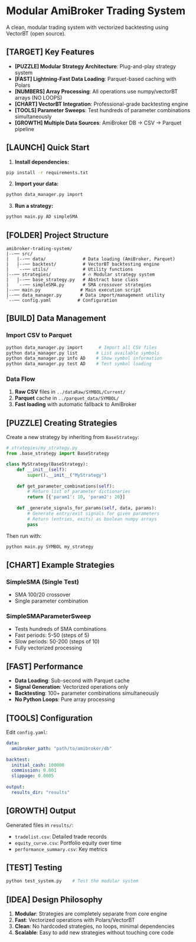 # Modular AmiBroker Trading System

A clean, modular trading system with vectorized backtesting using VectorBT (open source).

## [TARGET] Key Features

- **[PUZZLE] Modular Strategy Architecture**: Plug-and-play strategy system
- **[FAST] Lightning-Fast Data Loading**: Parquet-based caching with Polars
- **[NUMBERS] Array Processing**: All operations use numpy/vectorBT arrays (NO LOOPS)
- **[CHART] VectorBT Integration**: Professional-grade backtesting engine
- **[TOOLS] Parameter Sweeps**: Test hundreds of parameter combinations simultaneously
- **[GROWTH] Multiple Data Sources**: AmiBroker DB -> CSV -> Parquet pipeline

## [LAUNCH] Quick Start

1. **Install dependencies:**
```bash
pip install -r requirements.txt
```

2. **Import your data:**
```bash
python data_manager.py import
```

3. **Run a strategy:**
```bash
python main.py AD simpleSMA
```

## [FOLDER] Project Structure

```
amibroker-trading-system/
|--── src/
|   |--── data/              # Data loading (AmiBroker, Parquet)
|   |--── backtest/          # VectorBT backtesting engine
|   `--── utils/             # Utility functions
|--── strategies/            # 🔥 Modular strategy system
|   |--── base_strategy.py   # Abstract base class
|   `--── simpleSMA.py       # SMA crossover strategies
|--── main.py               # Main execution script
|--── data_manager.py       # Data import/management utility
`--── config.yaml          # Configuration
```

## [BUILD] Data Management

### Import CSV to Parquet
```bash
python data_manager.py import      # Import all CSV files
python data_manager.py list       # List available symbols
python data_manager.py info AD    # Show symbol information
python data_manager.py test AD    # Test symbol loading
```

### Data Flow
1. **Raw CSV** files in `../dataRaw/SYMBOL/Current/`
2. **Parquet** cache in `../parquet_data/SYMBOL/`
3. **Fast loading** with automatic fallback to AmiBroker

## [PUZZLE] Creating Strategies

Create a new strategy by inheriting from `BaseStrategy`:

```python
# strategies/my_strategy.py
from .base_strategy import BaseStrategy

class MyStrategy(BaseStrategy):
    def __init__(self):
        super().__init__("MyStrategy")
    
    def get_parameter_combinations(self):
        # Return list of parameter dictionaries
        return [{'param1': 10, 'param2': 20}]
    
    def _generate_signals_for_params(self, data, params):
        # Generate entry/exit signals for given parameters
        # Return (entries, exits) as boolean numpy arrays
        pass
```

Then run with:
```bash
python main.py SYMBOL my_strategy
```

## [CHART] Example Strategies

### SimpleSMA (Single Test)
- SMA 100/20 crossover
- Single parameter combination

### SimpleSMAParameterSweep 
- Tests hundreds of SMA combinations
- Fast periods: 5-50 (steps of 5)
- Slow periods: 50-200 (steps of 10)
- Fully vectorized processing

## [FAST] Performance

- **Data Loading**: Sub-second with Parquet cache
- **Signal Generation**: Vectorized operations only
- **Backtesting**: 100+ parameter combinations simultaneously
- **No Python Loops**: Pure array processing

## [TOOLS] Configuration

Edit `config.yaml`:
```yaml
data:
  amibroker_path: "path/to/amibroker/db"
  
backtest:
  initial_cash: 100000
  commission: 0.001
  slippage: 0.0005
  
output:
  results_dir: "results"
```

## [GROWTH] Output

Generated files in `results/`:
- `tradelist.csv`: Detailed trade records
- `equity_curve.csv`: Portfolio equity over time
- `performance_summary.csv`: Key metrics

## [TEST] Testing

```bash
python test_system.py    # Test the modular system
```

## [IDEA] Design Philosophy

1. **Modular**: Strategies are completely separate from core engine
2. **Fast**: Vectorized operations with Polars/VectorBT
3. **Clean**: No hardcoded strategies, no loops, minimal dependencies
4. **Scalable**: Easy to add new strategies without touching core code